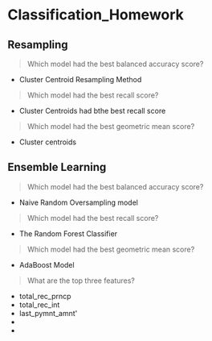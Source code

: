 # Classification_Homework

## Resampling 

> Which model had the best balanced accuracy score?
- Cluster Centroid Resampling Method

> Which model had the best recall score?
- Cluster Centroids had bthe best recall score

> Which model had the best geometric mean score?
- Cluster centroids

## Ensemble Learning 

> Which model had the best balanced accuracy score?
- Naive Random Oversampling model

> Which model had the best recall score?
- The Random Forest Classifier
>
> Which model had the best geometric mean score?
- AdaBoost Model
> What are the top three features?
- total_rec_prncp
- total_rec_int
- last_pymnt_amnt'
-
-
